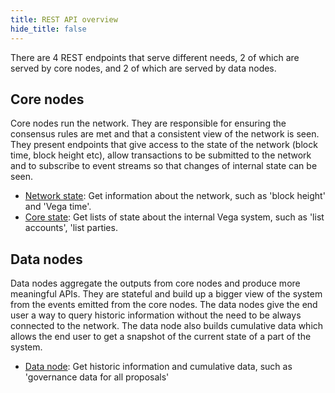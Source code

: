 ```yaml
---
title: REST API overview
hide_title: false
---
```


There are 4 REST endpoints that serve different needs, 2 of which are served by core nodes, and 2 of which are served by data nodes.

## Core nodes

Core nodes run the network. They are responsible for ensuring the consensus rules are met and that a consistent view of the network is seen. They present endpoints that give access to the state of the network (block time, block height etc), allow transactions to be submitted to the network and to subscribe to event streams so that changes of internal state can be seen.

- [Network state](./core/core-service): Get information about the network, such as 'block height' and 'Vega time'.
- [Core state](./state/core-state-service): Get lists of state about the internal Vega system, such as 'list accounts', 'list parties.

## Data nodes

Data nodes aggregate the outputs from core nodes and produce more meaningful APIs. They are stateful and build up a bigger view of the system from the events emitted from the core nodes. The data nodes give the end user a way to query historic information without the need to be always connected to the network. The data node also builds cumulative data which allows the end user to get a snapshot of the current state of a part of the system.

- [Data node](./data-v1/trading-data-service): Get historic information and cumulative data, such as 'governance data for all proposals'
